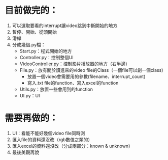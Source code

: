 # 目前做完的：
1. 可以選取要看的interrupt讓video跳到中斷開始的地方
2. 暫停、開始、從頭開始
3. 滑桿
4. 分成幾個.py檔：
    - Start.py：程式開始的地方
    - Controller.py：控制整個UI
    - VideoController.py：控制影片播放器的地方（右半邊）
    - File.py：放有關於讀進來的video file的Class（一個file可以創一個class）
        * 放置一個video會需要用的參數(filename、interrupt_count)
        * 寫入.txt file的function、寫入excel的function
    - Utils.py：放置一些會用到的function
    - UI.py：UI


# 需要再做的：
1. UI：看能不能好幾個video file同時測
2. 匯入file的資料還沒改（rgb數值之類的）
3. 匯入excel的資料還沒改（分成兩部分：known & unknown）
4. 最後美觀再說
